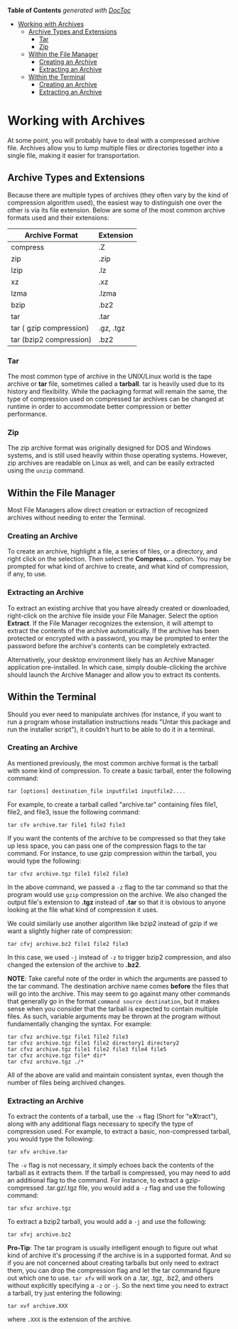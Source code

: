 

**Table of Contents**  *generated with [DocToc](https://github.com/thlorenz/doctoc)*

- [Working with Archives](#working-with-archives)
  - [Archive Types and Extensions](#archive-types-and-extensions)
    - [Tar](#tar)
    - [Zip](#zip)
  - [Within the File Manager](#within-the-file-manager)
    - [Creating an Archive](#creating-an-archive)
    - [Extracting an Archive](#extracting-an-archive)
  - [Within the Terminal](#within-the-terminal)
    - [Creating an Archive](#creating-an-archive-1)
    - [Extracting an Archive](#extracting-an-archive-1)



# Working with Archives

At some point, you will probably have to deal with a compressed archive file. Archives allow you to lump multiple files or directories together into a single file, making it easier for transportation.

## Archive Types and Extensions

Because there are multiple types of archives (they often vary by the kind of compression algorithm used), the easiest way to distinguish one over the other is via its file extension. Below are some of the most common archive formats used and their extensions:

Archive Format | Extension
--- | ---
compress | .Z
zip | .zip
lzip | .lz
xz | .xz
lzma | .lzma
bzip | .bz2
tar | .tar
tar ( gzip compression) | .gz, .tgz
tar (bzip2 compression) | .bz2

### Tar

The most common type of archive in the UNIX/Linux world is the tape archive or **tar** file, sometimes called a **tarball**. tar is heavily used due to its history and flexibility. While the packaging format will remain the same, the type of compression used on compressed tar archives can be changed at runtime in order to accommodate better compression or better performance.

### Zip

The zip archive format was originally designed for DOS and Windows systems, and is still used heavily within those operating systems. However, zip archives are readable on Linux as well, and can be easily extracted using the `unzip` command.

## Within the File Manager

Most File Managers allow direct creation or extraction of recognized archives without needing to enter the Terminal. 

### Creating an Archive
To create an archive, highlight a file, a series of files, or a directory, and right click on the selection. Then select the **Compress...** option. You may be prompted for what kind of archive to create, and what kind of compression, if any, to use.

### Extracting an Archive

To extract an existing archive that you have already created or downloaded, right-click on the archive file inside your File Manager. Select the option **Extract**. If the File Manager recognizes the extension, it will attempt to extract the contents of the archive automatically. If the archive has been protected or encrypted with a password, you may be prompted to enter the password before the archive's contents can be completely extracted.

Alternatively, your desktop environment likely has an Archive Manager application pre-installed. In which case, simply double-clicking the archive should launch the Archive Manager and allow you to extract its contents.

## Within the Terminal

Should you ever need to manipulate archives (for instance, if you want to run a program whose installation instructions reads "Untar this package and run the installer script"), it couldn't hurt to be able to do it in a terminal.

### Creating an Archive

As mentioned previously, the most common archive format is the tarball with some kind of compression. To create a basic tarball, enter the following command:

    tar [options] destination_file inputfile1 inputfile2....

For example, to create a tarball called "archive.tar" containing files file1, file2, and file3, issue the following command:

    tar cfv archive.tar file1 file2 file3
	
If you want the contents of the archive to be compressed so that they take up less space, you can pass one of the compression flags to the tar command. For instance, to use gzip compression within the tarball, you would type the following:

    tar cfvz archive.tgz file1 file2 file3
	
In the above command, we passed a `-z` flag to the tar command so that the program would use `gzip` compression on the archive. We also changed the output file's extension to **.tgz** instead of **.tar** so that it is obvious to anyone looking at the file what kind of compression it uses.

We could similarly use another algorithm like bzip2 instead of gzip if we want a slightly higher rate of compression:

    tar cfvj archive.bz2 file1 file2 file3
	
In this case, we used `-j` instead of `-z` to trigger bzip2 compression, and also changed the extension of the archive to **.bz2**.

**NOTE**: 
Take careful note of the order in which the arguments are passed to the tar command. The destination archive name comes **before** the files that will go into the archive. This may seem to go against many other commands that generally go in the format `command source destination`, but it makes sense when you consider that the tarball is expected to contain multiple files. As such, variable arguments may be thrown at the program without fundamentally changing the syntax. For example:

    tar cfvz archive.tgz file1 file2 file3
    tar cfvz archive.tgz file1 file2 directory1 directory2
    tar cfvz archive.tgz file1 file2 file3 file4 file5
    tar cfvz archive.tgz file* dir*
	tar cfvz archive.tgz ./*
	
All of the above are valid and maintain consistent syntax, even though the number of files being archived changes.


### Extracting an Archive

To extract the contents of a tarball, use the `-x` flag (Short for "e**X**tract"), along with any additional flags necessary to specify the type of compression used. For example, to extract a basic, non-compressed tarball, you would type the following:

    tar xfv archive.tar

The `-v` flag is not necessary, it simply echoes back the contents of the tarball as it extracts them. If the tarball is compressed, you may need to add an additional flag to the command. For instance, to extract a gzip-compressed .tar.gz/.tgz file, you would add a `-z` flag and use the following command:

    tar xfvz archive.tgz
	
To extract a bzip2 tarball, you would add a `-j` and use the following:

    tar xfvj archive.bz2
	
**Pro-Tip**: The tar program is usually intelligent enough to figure out what kind of archive it's processing if the archive is in a supported format. And so if you are not concerned about creating tarballs but only need to extract them, you can drop the compression flag and let the tar command figure out which one to use. `tar xfv` will work on a .tar, .tgz, .bz2, and others without explicitly specifying a `-z` or `-j`. So the next time you need to extract a tarball, try just entering the following:

    tar xvf archive.XXX

where `.XXX` is the extension of the archive.